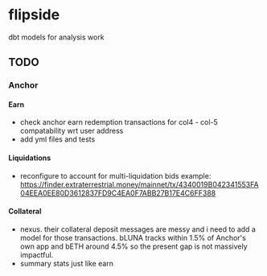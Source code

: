 # flipside
dbt models for analysis work

## TODO

### Anchor

#### Earn
- check anchor earn redemption transactions for col4 - col-5 compatability wrt user address
- add yml files and tests

#### Liquidations
- reconfigure to account for multi-liquidation bids
example: https://finder.extraterrestrial.money/mainnet/tx/4340019B042341553FA04EEA0EE80D3612837FD9C4EA0F7ABB27B17E4C6FF388

#### Collateral
- nexus. their collateral deposit messages are messy and i need to add a model for those transactions. bLUNA tracks within 1.5% of Anchor's own app and bETH around 4.5% so the present gap is not massively impactful.
- summary stats just like earn
